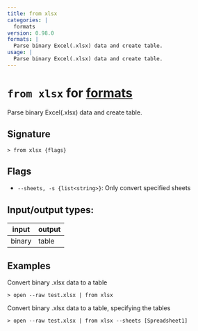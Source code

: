 ```yaml
---
title: from xlsx
categories: |
  formats
version: 0.98.0
formats: |
  Parse binary Excel(.xlsx) data and create table.
usage: |
  Parse binary Excel(.xlsx) data and create table.
---
```

<!-- This file is automatically generated. Please edit the command in https://github.com/nushell/nushell instead. -->

# `from xlsx` for [formats](/commands/categories/formats.md)

<div class='command-title'>Parse binary Excel(.xlsx) data and create table.</div>

## Signature

```> from xlsx {flags} ```

## Flags

 -  `--sheets, -s {list<string>}`: Only convert specified sheets


## Input/output types:

| input  | output |
| ------ | ------ |
| binary | table  |

## Examples

Convert binary .xlsx data to a table
```nu
> open --raw test.xlsx | from xlsx

```

Convert binary .xlsx data to a table, specifying the tables
```nu
> open --raw test.xlsx | from xlsx --sheets [Spreadsheet1]

```
